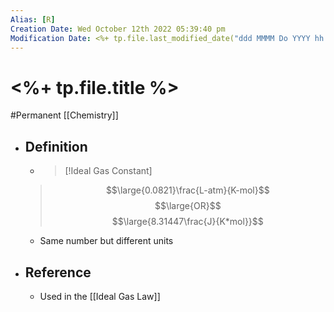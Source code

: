 ```yaml
---
Alias: [R]
Creation Date: Wed October 12th 2022 05:39:40 pm 
Modification Date: <%+ tp.file.last_modified_date("ddd MMMM Do YYYY hh:mm:ss a") %>
---
```

# <%+ tp.file.title %>
#Permanent [[Chemistry]]

- ## Definition
	- > [!Ideal Gas Constant]
	> $$\large{0.0821}\frac{L-atm}{K-mol}$$
	> $$\large{OR}$$
	> $$\large{8.31447\frac{J}{K*mol}}$$
	- Same number but different units
- ## Reference
	- Used in the [[Ideal Gas Law]]